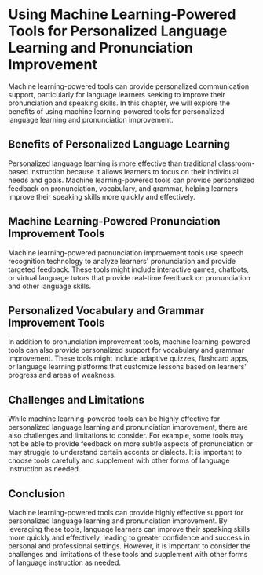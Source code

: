 # Using Machine Learning-Powered Tools for Personalized Language Learning and Pronunciation Improvement

Machine learning-powered tools can provide personalized communication support, particularly for language learners seeking to improve their pronunciation and speaking skills. In this chapter, we will explore the benefits of using machine learning-powered tools for personalized language learning and pronunciation improvement.

Benefits of Personalized Language Learning
------------------------------------------

Personalized language learning is more effective than traditional classroom-based instruction because it allows learners to focus on their individual needs and goals. Machine learning-powered tools can provide personalized feedback on pronunciation, vocabulary, and grammar, helping learners improve their speaking skills more quickly and effectively.

Machine Learning-Powered Pronunciation Improvement Tools
--------------------------------------------------------

Machine learning-powered pronunciation improvement tools use speech recognition technology to analyze learners' pronunciation and provide targeted feedback. These tools might include interactive games, chatbots, or virtual language tutors that provide real-time feedback on pronunciation and other language skills.

Personalized Vocabulary and Grammar Improvement Tools
-----------------------------------------------------

In addition to pronunciation improvement tools, machine learning-powered tools can also provide personalized support for vocabulary and grammar improvement. These tools might include adaptive quizzes, flashcard apps, or language learning platforms that customize lessons based on learners' progress and areas of weakness.

Challenges and Limitations
--------------------------

While machine learning-powered tools can be highly effective for personalized language learning and pronunciation improvement, there are also challenges and limitations to consider. For example, some tools may not be able to provide feedback on more subtle aspects of pronunciation or may struggle to understand certain accents or dialects. It is important to choose tools carefully and supplement with other forms of language instruction as needed.

Conclusion
----------

Machine learning-powered tools can provide highly effective support for personalized language learning and pronunciation improvement. By leveraging these tools, language learners can improve their speaking skills more quickly and effectively, leading to greater confidence and success in personal and professional settings. However, it is important to consider the challenges and limitations of these tools and supplement with other forms of language instruction as needed.
